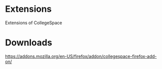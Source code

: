 # Extensions
Extensions of CollegeSpace

# Downloads

https://addons.mozilla.org/en-US/firefox/addon/collegespace-firefox-add-on/
